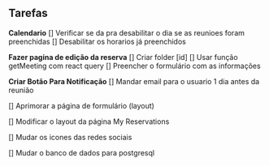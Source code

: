## Tarefas ##

**Calendario**
[] Verificar se da pra desabilitar o dia se as reunioes foram preenchidas
[] Desabilitar os horarios já preenchidos

**Fazer pagina de edição da reserva**
[] Criar folder [id]
[] Usar função getMeeting com react query
[] Preencher o formulário com as informações

**Criar Botão Para Notificação**
[] Mandar email para o usuario 1 dia antes da reunião

[] Aprimorar a página de formulário (layout)

[] Modificar o layout da página My Reservations

[] Mudar os icones das redes sociais

[] Mudar o banco de dados para postgresql